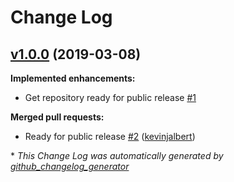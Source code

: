 # Change Log

## [v1.0.0](https://github.com/scoremedia/dcdc/tree/v1.0.0) (2019-03-08)
**Implemented enhancements:**

- Get repository ready for public release [\#1](https://github.com/scoremedia/dcdc/issues/1)

**Merged pull requests:**

- Ready for public release [\#2](https://github.com/scoremedia/dcdc/pull/2) ([kevinjalbert](https://github.com/kevinjalbert))



\* *This Change Log was automatically generated by [github_changelog_generator](https://github.com/skywinder/Github-Changelog-Generator)*